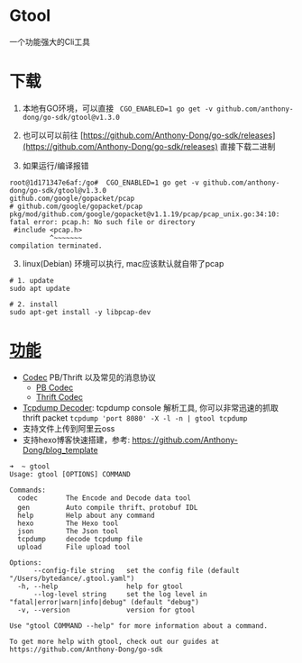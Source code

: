 # Gtool

一个功能强大的Cli工具

# 下载

1. 本地有GO环境，可以直接  ` CGO_ENABLED=1 go get -v github.com/anthony-dong/go-sdk/gtool@v1.3.0`

2. 也可以可以前往 [https://github.com/Anthony-Dong/go-sdk/releases](https://github.com/Anthony-Dong/go-sdk/releases)  直接下载二进制
3. 如果运行/编译报错

```shell
root@1d171347e6af:/go#  CGO_ENABLED=1 go get -v github.com/anthony-dong/go-sdk/gtool@v1.3.0
github.com/google/gopacket/pcap
# github.com/google/gopacket/pcap
pkg/mod/github.com/google/gopacket@v1.1.19/pcap/pcap_unix.go:34:10: fatal error: pcap.h: No such file or directory
 #include <pcap.h>
          ^~~~~~~~
compilation terminated.
```

3. linux(Debian) 环境可以执行, mac应该默认就自带了pcap

```shell
# 1. update
sudo apt update

# 2. install
sudo apt-get install -y libpcap-dev
```

# [功能](./gtool)

- [Codec](./commons/codec) PB/Thrift 以及常见的消息协议
  - [PB Codec](./commons/codec/pb_codec)
  - [Thrift Codec](./commons/codec/thrift_codec)
- [Tcpdump Decoder](./gtool/tcpdump): tcpdump console 解析工具,  你可以非常迅速的抓取thrift packet `tcpdump 'port 8080' -X -l -n | gtool tcpdump`
- 支持文件上传到阿里云oss
- 支持hexo博客快速搭建，参考: https://github.com/Anthony-Dong/blog_template

```shell
➜  ~ gtool
Usage: gtool [OPTIONS] COMMAND

Commands:
  codec       The Encode and Decode data tool
  gen         Auto compile thrift、protobuf IDL
  help        Help about any command
  hexo        The Hexo tool
  json        The Json tool
  tcpdump     decode tcpdump file
  upload      File upload tool

Options:
      --config-file string   set the config file (default "/Users/bytedance/.gtool.yaml")
  -h, --help                 help for gtool
      --log-level string     set the log level in "fatal|error|warn|info|debug" (default "debug")
  -v, --version              version for gtool

Use "gtool COMMAND --help" for more information about a command.

To get more help with gtool, check out our guides at https://github.com/Anthony-Dong/go-sdk
```



